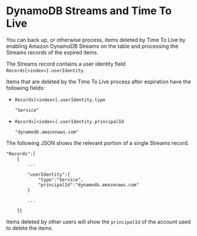 # DynamoDB Streams and Time To Live<a name="time-to-live-ttl-streams"></a>

You can back up, or otherwise process, items deleted by Time To Live by enabling Amazon DynamoDB Streams on the table and processing the Streams records of the expired items\. 

The Streams record contains a user identity field `Records[<index>].userIdentity`\.

Items that are deleted by the Time To Live process after expiration have the following fields:

+ `Records[<index>].userIdentity.type`

  `"Service"`

+ `Records[<index>].userIdentity.principalId`

  `"dynamodb.amazonaws.com"`

The following JSON shows the relevant portion of a single Streams record\.

```
"Records":[
    {
        ...

        "userIdentity":{
            "type":"Service",
            "principalId":"dynamodb.amazonaws.com"
        }

        ...

    ]}
```

Items deleted by other users will show the `principalId` of the account used to delete the items\.